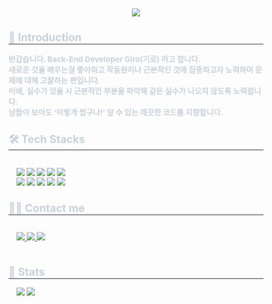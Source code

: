 <div align= "center">
    <img src="https://capsule-render.vercel.app/api?type=soft&color=gradient&height=120&text=Back-End%20Developer%20Giro&animation=&fontColor=ffffff&fontSize=60" />
</div>
<div style="text-align: left;">
    <h2 style="border-bottom: 1px solid #21262d; color: #c9d1d9;"> 🙌 Introduction </h2>
    <div style="font-weight: 700; font-size: 15px; text-align: left; color: #c9d1d9;">
        반갑습니다. Back-End Developer Giro(기로) 라고 합니다.
        <br>
        새로운 것을 배우는걸 좋아하고 작동원리나 근본적인 것에 집중하고자 노력하며 문제에 대해 고찰하는 편입니다.
        <br>
        이에, 실수가 있을 시 근본적인 부분을 파악해 같은 실수가 나오지 않도록 노력합니다.
        <br>
        남들이 보아도 ‘이렇게 썼구나!’ 알 수 있는 깨끗한 코드를 지향합니다.
        <br>
    </div>
</div>
<div style="text-align: left;">
    <h2 style="border-bottom: 1px solid #21262d; color: #c9d1d9;"> 🛠️ Tech Stacks </h2> <br>
    <div style="margin-left: 1rem; text-align: left; text-align: left;">
        <img src="https://img.shields.io/badge/jQuery-0769AD?style=for-the-badge&logo=jQuery&logoColor=white">
        <img src="https://img.shields.io/badge/Java-007396?style=for-the-badge&logo=Java&logoColor=white">
        <img src="https://img.shields.io/badge/Javascript-F7DF1E?style=for-the-badge&logo=Javascript&logoColor=white">
        <img src="https://img.shields.io/badge/MySQL-4479A1?style=for-the-badge&logo=MySQL&logoColor=white">
        <img src="https://img.shields.io/badge/Node.js-339933?style=for-the-badge&logo=Node.js&logoColor=white">
        <br>
        <img src="https://img.shields.io/badge/Prisma-2D3748?style=for-the-badge&logo=Prisma&logoColor=white">
        <img src="https://img.shields.io/badge/Spring Boot-6DB33F?style=for-the-badge&logo=Spring Boot&logoColor=white">
        <img src="https://img.shields.io/badge/Git-F05032?style=for-the-badge&logo=Git&logoColor=white">
        <img src="https://img.shields.io/badge/Github-181717?style=for-the-badge&logo=Github&logoColor=white">
        <img src="https://img.shields.io/badge/Slack-4A154B?style=for-the-badge&logo=Slack&logoColor=white">
        <br>
    </div>
</div>
<div style="text-align: left;">
    <h2 style="border-bottom: 1px solid #21262d; color: #c9d1d9;"> 🧑‍💻 Contact me </h2> <br>
    <div style="margin-left: 1rem; text-align: left; text-align: left;">
        <a href=https://www.instagram.com/yo_torry/>
            <img src="https://img.shields.io/badge/Instagram-E4405F?style=for-the-badge&logo=Instagram&logoColor=white&link=">
        </a>
        <a href=https://cut-noodle-a22.notion.site/c3eaac9bfe814522a610956d492e6eb1?pvs=4>
            <img src="https://img.shields.io/badge/Notion-000000?style=for-the-badge&logo=Notion&logoColor=white&link=">
        </a>
        <a href=mailto:hellowin1230@gmail.com> <img src="https://img.shields.io/badge/Gmail-EA4335?style=for-the-badge&logo=Gmail&logoColor=white&link=mailto:"> </a>
    </div>
    <br>
    <div style="text-align: left;">  </div>
</div>
<div style="text-align: left;">
    <h2 style="border-bottom: 1px solid #21262d; color: #c9d1d9;"> 🏅 Stats </h2>
    <div style="margin-left: 1rem; text-align: left;">
        <img src="[https://github-readme-stats.vercel.app/api?username=Giro1230&count_private=true&show_icons=true&theme= transparent](https://github-readme-stats.vercel.app/api/top-langs/?username=Giro1230&theme=transparent&exclude_repo=Computer-Science-Engineering&layout=compact&langs_count=10)"/>
        <img src="https://github-readme-stats.vercel.app/api/top-langs/?username=Giro1230&layout=compact&count_private=true&show_icons=true&theme=transparent"/>
    </div>
</div>
